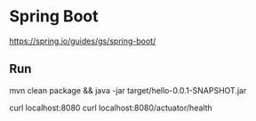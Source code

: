# Spring Boot

https://spring.io/guides/gs/spring-boot/

## Run

mvn clean package && java -jar target/hello-0.0.1-SNAPSHOT.jar

curl localhost:8080
curl localhost:8080/actuator/health
